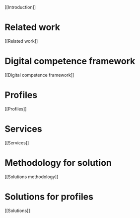 [[Introduction]]

# Related work

[[Related work]]

# Digital competence framework

[[Digital competence framework]]

# Profiles

[[Profiles]]

# Services

[[Services]]

# Methodology for solution

[[Solutions methodology]]

# Solutions for profiles

[[Solutions]]